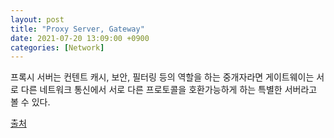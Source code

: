 ```yaml
---
layout: post
title: "Proxy Server, Gateway"
date: 2021-07-20 13:09:00 +0900
categories: [Network]
---
```


프록시 서버는 컨텐트 캐시, 보안, 필터링 등의 역할을 하는 중개자라면 게이트웨이는 서로 다른 네트워크 통신에서 서로 다른 프로토콜을 호환가능하게 하는 특별한 서버라고 볼 수 있다.

[출처](https://coding-start.tistory.com/342)